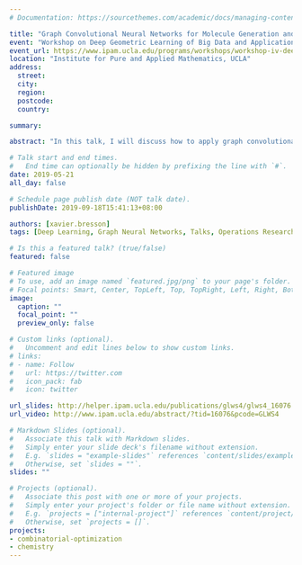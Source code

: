 ```yaml
---
# Documentation: https://sourcethemes.com/academic/docs/managing-content/

title: "Graph Convolutional Neural Networks for Molecule Generation and Travelling Salesman Problem"
event: "Workshop on Deep Geometric Learning of Big Data and Applications"
event_url: https://www.ipam.ucla.edu/programs/workshops/workshop-iv-deep-geometric-learning-of-big-data-and-applications/?tab=overview
location: "Institute for Pure and Applied Mathematics, UCLA"
address:
  street:
  city:
  region:
  postcode:
  country:

summary: 

abstract: "In this talk, I will discuss how to apply graph convolutional neural networks to quantum chemistry and operational research. The same high-level paradigm can be applied to generate new molecules with optimized chemical properties and to solve the Travelling Salesman Problem. The proposed approach consists of two steps. First, a graph ConvNet is used to auto-encode molecules and estimate TSP solutions in one-shot. Second, beam search is applied to the output of neural networks to produce a valid chemical or combinatorial solution. Numerical experiments demonstrate the performances of this learning system."

# Talk start and end times.
#   End time can optionally be hidden by prefixing the line with `#`.
date: 2019-05-21
all_day: false

# Schedule page publish date (NOT talk date).
publishDate: 2019-09-18T15:41:13+08:00

authors: [xavier.bresson]
tags: [Deep Learning, Graph Neural Networks, Talks, Operations Research, Combinatorial Optimization, Chemistry]

# Is this a featured talk? (true/false)
featured: false

# Featured image
# To use, add an image named `featured.jpg/png` to your page's folder. 
# Focal points: Smart, Center, TopLeft, Top, TopRight, Left, Right, BottomLeft, Bottom, BottomRight.
image:
  caption: ""
  focal_point: ""
  preview_only: false

# Custom links (optional).
#   Uncomment and edit lines below to show custom links.
# links:
# - name: Follow
#   url: https://twitter.com
#   icon_pack: fab
#   icon: twitter

url_slides: http://helper.ipam.ucla.edu/publications/glws4/glws4_16076.pdf
url_video: http://www.ipam.ucla.edu/abstract/?tid=16076&pcode=GLWS4

# Markdown Slides (optional).
#   Associate this talk with Markdown slides.
#   Simply enter your slide deck's filename without extension.
#   E.g. `slides = "example-slides"` references `content/slides/example-slides.md`.
#   Otherwise, set `slides = ""`.
slides: ""

# Projects (optional).
#   Associate this post with one or more of your projects.
#   Simply enter your project's folder or file name without extension.
#   E.g. `projects = ["internal-project"]` references `content/project/deep-learning/index.md`.
#   Otherwise, set `projects = []`.
projects:
- combinatorial-optimization
- chemistry
---
```

